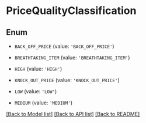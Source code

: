 # PriceQualityClassification


## Enum

* `BACK_OFF_PRICE` (value: `'BACK_OFF_PRICE'`)

* `BREATHTAKING_ITEM` (value: `'BREATHTAKING_ITEM'`)

* `HIGH` (value: `'HIGH'`)

* `KNOCK_OUT_PRICE` (value: `'KNOCK_OUT_PRICE'`)

* `LOW` (value: `'LOW'`)

* `MEDIUM` (value: `'MEDIUM'`)

[[Back to Model list]](../README.md#documentation-for-models) [[Back to API list]](../README.md#documentation-for-api-endpoints) [[Back to README]](../README.md)



